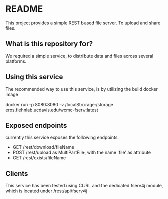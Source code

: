 # README #

This project provides a simple REST based file server. To upload and share files.

## What is this repository for? ##

We required a simple service, to distribute data and files across several platforms.

## Using this service

The recommended way to use this service, is by utilizing the build docker image

docker run -p 8080:8080 -v /localStrorage:/storage eros.fiehnlab.ucdavis.edu/wcmc-fserv:latest

## Exposed endpoints

currently this service exposes the following endpoints:

* GET /rest/download/fileName
* POST /rest/upload as MultiPartFile, with the name 'file' as attribute
* GET /rest/exists/fileName

## Clients

This service has been tested using CURL and the dedicated fserv4j module, which is located under /rest/api/fserv4j